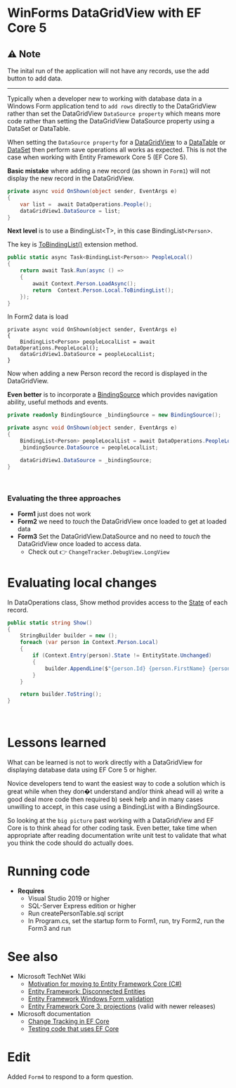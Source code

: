 # WinForms DataGridView with EF Core 5


## :warning: Note 

The inital run of the application will not have any records, use the add button to add data.

---

Typically when a developer new to working with database data in a Windows Form application tend to `add rows` directly to the DataGridView rather than set the DataGridView `DataSource property` which means more code rather than setting the DataGridView DataSource property using a DataSet or DataTable.

When setting the `DataSource property` for a [DataGridView](https://docs.microsoft.com/en-us/dotnet/api/system.windows.forms.datagridview?view=windowsdesktop-6.0) to a [DataTable](https://docs.microsoft.com/en-us/dotnet/api/system.data.datatable?view=net-6.0) or [DataSet](https://docs.microsoft.com/en-us/dotnet/api/system.data.dataset?view=net-6.0) then perform save operations all works as expected. This is not the case when working with Entity Framework Core 5 (EF Core 5).

**Basic mistake** where adding a new record (as shown in `Form1`) will not display the new record in the DataGridView.

```csharp
private async void OnShown(object sender, EventArgs e)
{
    var list =  await DataOperations.People();
    dataGridView1.DataSource = list;
}
```

**Next level** is to use a BindingList&lt;T&gt;, in this case BindingList&lt;`Person`&gt;.

The key is [ToBindingList()](https://docs.microsoft.com/en-us/dotnet/api/microsoft.entityframeworkcore.observablecollectionextensions.tobindinglist?view=efcore-5.0) extension method.

```csharp
public static async Task<BindingList<Person>> PeopleLocal()
{
    return await Task.Run(async () =>
    {
        await Context.Person.LoadAsync();
        return  Context.Person.Local.ToBindingList();
    });
}
```

In Form2 data is load

```sharp
private async void OnShown(object sender, EventArgs e)
{
    BindingList<Person> peopleLocalList = await DataOperations.PeopleLocal();
    dataGridView1.DataSource = peopleLocalList;
}
```

Now when adding a new Person record the record is displayed in the DataGridView.

**Even better** is to incorporate a [BindingSource](https://docs.microsoft.com/en-us/dotnet/api/system.windows.forms.bindingsource?view=net-5.0) which provides navigation ability, useful methods and events.

```csharp
private readonly BindingSource _bindingSource = new BindingSource();

private async void OnShown(object sender, EventArgs e)
{
    BindingList<Person> peopleLocalList = await DataOperations.PeopleLocal();
    _bindingSource.DataSource = peopleLocalList;

    dataGridView1.DataSource = _bindingSource;
}
```
</br>

### Evaluating the three approaches

- **Form1** just does not work
- **Form2** we need to *touch* the DataGridView once loaded to get at loaded data
- **Form3** Set the DataGridView.DataSource and no need to *touch* the DataGridView once loaded to access data.
  - Check out :point_right: `ChangeTracker.DebugView.LongView`

# Evaluating local changes

In DataOperations class, Show method provides access to the [State](https://docs.microsoft.com/en-us/dotnet/api/microsoft.entityframeworkcore.entitystate?view=efcore-5.0) of each record.

```csharp
public static string Show()
{
    StringBuilder builder = new ();
    foreach (var person in Context.Person.Local)
    {
        if (Context.Entry(person).State != EntityState.Unchanged)
        {
            builder.AppendLine($"{person.Id} {person.FirstName} {person.LastName} {Context.Entry(person).State}");
        }
    }

    return builder.ToString();
}
```

</br>

# Lessons learned

What can be learned is not to work directly with a DataGridView for displaying database data using EF Core 5 or higher.

Novice developers tend to want the easiest way to code a solution which is great while when they don�t understand and/or think ahead will a) write a good deal more code then required b) seek help and in many cases unwilling to accept, in this case using a BindingList with a BindingSource.

So looking at the `big picture` past working with a DataGridView and EF Core is to think ahead for other coding task. Even better, take time when appropriate after reading documentation write unit test to validate that what you think the code should do actually does.

# Running code

- **Requires**
  - Visual Studio 2019 or higher
  - SQL-Server Express edition or higher
  - Run createPersonTable.sql script
  - In Program.cs, set the startup form to Form1, run, try Form2, run the Form3 and run


# See also

- Microsoft TechNet Wiki 
  - [Motivation for moving to Entity Framework Core (C#)](https://social.technet.microsoft.com/wiki/contents/articles/53996.motivation-for-moving-to-entity-framework-core-c.aspx)
  - [Entity Framework: Disconnected Entities](https://social.technet.microsoft.com/wiki/contents/articles/53180.entity-framework-disconnected-entities.aspx)
  - [Entity Framework Windows Form validation](https://social.technet.microsoft.com/wiki/contents/articles/53201.entity-framework-windows-form-validation.aspx)
  - [Entity Framework Core 3: projections](https://social.technet.microsoft.com/wiki/contents/articles/53881.entity-framework-core-3-projections.aspx) (valid with newer releases)
- Microsoft documentation
  - [Change Tracking in EF Core](https://docs.microsoft.com/en-us/ef/core/change-tracking/)
  - [Testing code that uses EF Core](https://docs.microsoft.com/en-us/ef/core/testing/)


# Edit

Added `Form4` to respond to a form question.
